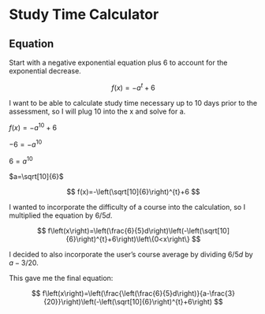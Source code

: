 # Study Time Calculator

## Equation

Start with a negative exponential equation plus 6 to account for the exponential decrease.

$$
f(x)=-a^t + 6
$$

I want to be able to calculate study time necessary up to 10 days prior to the assessment, so I will plug 10 into the x and solve for a.

$f(x) = -a^{10} + 6$

$-6 = -a^{10}$

$6 = a^{10}$

$a=\sqrt[10]{6}$

$$
f(x)=-\left(\sqrt[10]{6}\right)^{t}+6
$$

I wanted to incorporate the difficulty of a course into the calculation, so I multiplied the equation by ${6}/{5}d$.

$$
f\left(x\right)=\left(\frac{6}{5}d\right)\left(-\left(\sqrt[10]{6}\right)^{t}+6\right)\left\{0<x\right\}
$$

I decided to also incorporate the user’s course average by dividing  $6/5d$ by $a - 3/20$.

This gave me the final equation:

$$
f\left(x\right)=\left(\frac{\left(\frac{6}{5}d\right)}{a-\frac{3}{20}}\right)\left(-\left(\sqrt[10]{6}\right)^{t}+6\right)
$$
